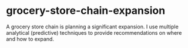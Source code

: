 # grocery-store-chain-expansion
A grocery store chain is planning a significant expansion. I use multiple analytical (predictive) techniques to provide recommendations on where and how to expand.
